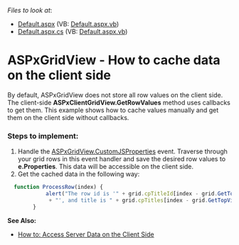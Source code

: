 <!-- default file list -->
*Files to look at*:

* [Default.aspx](./CS/WebSite/Default.aspx) (VB: [Default.aspx.vb](./VB/WebSite/Default.aspx.vb))
* [Default.aspx.cs](./CS/WebSite/Default.aspx.cs) (VB: [Default.aspx.vb](./VB/WebSite/Default.aspx.vb))
<!-- default file list end -->
# ASPxGridView - How to cache data on the client side

By default, ASPxGridView does not store all row values on the client side. The client-side **ASPxClientGridView.GetRowValues** method uses callbacks to get them. This example shows how to cache values manually and get them on the client side without callbacks.  

### Steps to implement:

1) Handle the [ASPxGridView.CustomJSProperties](https://documentation.devexpress.com/AspNet/DevExpress.Web.ASPxGridView.CustomJSProperties.event) event. Traverse through your grid rows in this event handler and save the desired row values to **e.Properties**. This data will be accessible on the client side.
2) Get the cached data in the following way:

```js
  function ProcessRow(index) {
            alert("The row id is '" + grid.cpTitleId[index - grid.GetTopVisibleIndex()]
             + "', and title is " + grid.cpTitles[index - grid.GetTopVisibleIndex()]);
        }
```


**See Also:**
- [How to: Access Server Data on the Client Side](https://documentation.devexpress.com/#AspNet/CustomDocument11816)


